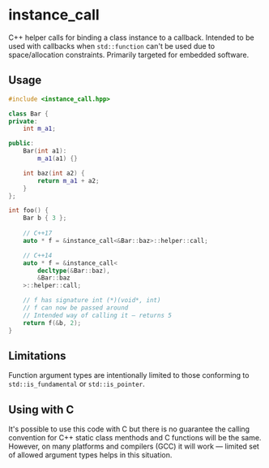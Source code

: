 # instance_call

C++ helper calls for binding a class instance to a callback. Intended to be used
with callbacks when `std::function` can't be used due to space/allocation 
constraints. Primarily targeted for embedded software.

## Usage

```c++
#include <instance_call.hpp>

class Bar {
private:
    int m_a1;

public:
    Bar(int a1):
        m_a1(a1) {}

    int baz(int a2) {
        return m_a1 + a2;
    }
};

int foo() {
    Bar b { 3 };
    
    // C++17
    auto * f = &instance_call<&Bar::baz>::helper::call;

    // C++14
    auto * f = &instance_call<
        decltype(&Bar::baz),
        &Bar::baz
    >::helper::call;

    // f has signature int (*)(void*, int)
    // f can now be passed around
    // Intended way of calling it — returns 5
    return f(&b, 2);
}
```

## Limitations

Function argument types are intentionally limited to those conforming to 
`std::is_fundamental` or `std::is_pointer`.

## Using with C

It's possible to use this code with C but there is no guarantee the
calling convention for C++ static class menthods and C functions will be 
the same. However, on many platforms and compilers (GCC) it will work —
limited set of allowed argument types helps in this situation.
